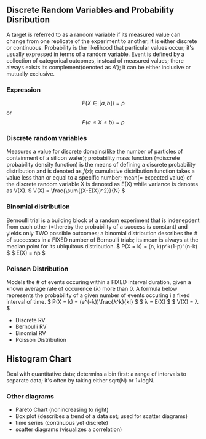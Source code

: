 ## Discrete Random Variables and Probability Disribution
A target is referred to as a random variable if its measured value can change from one replicate of the experiment to another; it is either discrete or continuous.
Probability is the likelihood that particular values occur; it's usually expressed in terms of a random variable.
Event is defined by a collection of categorical outcomes, instead of measured values; there always exists its complement(denoted as $A'$); it can be either inclusive or mutually exclusive.

### Expression
$$P(X \in{[a, b]}) = p$$ or $$P(a \leq X \leq b) = p$$

### Discrete random variables
Measures a value for discrete domains(like the number of particles of containment of a silicon wafer); probability mass function (=discrete probability density function) is the means of defining a discrete probability distribution and is denoted as $f(x)$; cumulative distribution function takes a value less than or equal to a specific number; mean(= expected value) of the discrete random variable X is denoted as E(X) while variance is denotes as V(X).
$ V(X) = \frac{\sum{(X-E(X))^2}}{N} $

### Binomial distribution
Bernoulli trial is a building block of a random experiment that is indenepdent from each other (=thereby the probability of a success is constant) and yields only TWO possible outcomes; a binomial distribution describes the # of successes in a FIXED number of Bernoulli trials; its mean is always at the median point for its ubiquitous distribution.
$ P(X = k) = (n, k)p^k(1-p)^(n-k) $
$ E(X) = np $ 

### Poisson Distribution
Models the # of events occuring within a FIXED interval duration, given a known average rate of occurence (λ) more than 0. A formula below represents the probability of a given number of events occuring i a fixed interval of time.
$ P(X = k) = (e^(-λ))\frac{λ^k}{k!} $
$ λ = E(X) $
$ V(X) = λ $


- Discrete RV
- Bernoulli RV
- Binomial RV
- Poisson Distribution

## Histogram Chart
Deal with quantitative data; determins a bin first: a range of intervals to separate data; it's often by taking either sqrt(N) or 1+logN.

### Other diagrams
- Pareto Chart (nonincreasing to right)
- Box plot (describes a trend of a data set; used for scatter diagrams)
- time series (continuous yet discrete)
- scatter diagrams (visualizes a correlation)